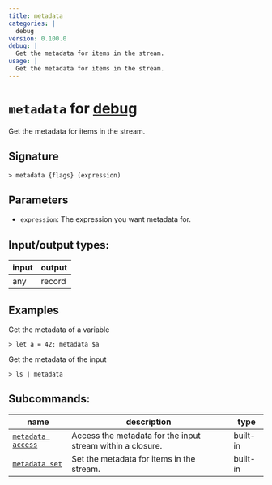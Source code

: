 ```yaml
---
title: metadata
categories: |
  debug
version: 0.100.0
debug: |
  Get the metadata for items in the stream.
usage: |
  Get the metadata for items in the stream.
---
```

<!-- This file is automatically generated. Please edit the command in https://github.com/nushell/nushell instead. -->

# `metadata` for [debug](/commands/categories/debug.md)

<div class='command-title'>Get the metadata for items in the stream.</div>

## Signature

```> metadata {flags} (expression)```

## Parameters

 -  `expression`: The expression you want metadata for.


## Input/output types:

| input | output |
| ----- | ------ |
| any   | record |

## Examples

Get the metadata of a variable
```nu
> let a = 42; metadata $a

```

Get the metadata of the input
```nu
> ls | metadata

```


## Subcommands:

| name                                                   | description                                                | type     |
| ------------------------------------------------------ | ---------------------------------------------------------- | -------- |
| [`metadata access`](/commands/docs/metadata_access.md) | Access the metadata for the input stream within a closure. | built-in |
| [`metadata set`](/commands/docs/metadata_set.md)       | Set the metadata for items in the stream.                  | built-in |